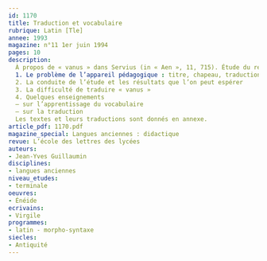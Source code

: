 ```yaml
---
id: 1170
title: Traduction et vocabulaire 
rubrique: Latin [Tle]
annee: 1993
magazine: n°11 1er juin 1994
pages: 10
description: 
  À propos de « vanus » dans Servius (in « Aen », 11, 715). Étude du récit du combat entre Camille et le fils d’Aunus dans l’« Énéide », 11, 699-717 et du passage correspondant du commentaire de Servius où est discutée la signification de l’adjectif « vanus » employé par Virgile au vers 715…
  1. Le problème de l’appareil pédagogique : titre, chapeau, traduction, notes, questions
  2. La conduite de l’étude et les résultats que l’on peut espérer
  3. La difficulté de traduire « vanus »
  4. Quelques enseignements
  – sur l’apprentissage du vocabulaire
  – sur la traduction
  Les textes et leurs traductions sont donnés en annexe.
article_pdf: 1170.pdf
magazine_special: Langues anciennes : didactique
revue: L’école des lettres des lycées
auteurs:
- Jean-Yves Guillaumin
disciplines:
- langues anciennes
niveau_etudes:
- terminale
oeuvres:
- Énéide
ecrivains:
- Virgile
programmes:
- latin - morpho-syntaxe
siecles:
- Antiquité
---
```

